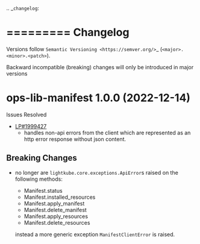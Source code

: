 .. _`changelog`:

=========
Changelog
=========

Versions follow `Semantic Versioning <https://semver.org/>`_ (``<major>.<minor>.<patch>``).

Backward incompatible (breaking) changes will only be introduced in major versions


ops-lib-manifest 1.0.0 (2022-12-14)
=========================

Issues Resolved
* [LP#1999427](https://launchpad.net/bugs/1999427)
    - handles non-api errors from the client which are represented
      as an http error response without json content.

Breaking Changes
----------------

* no longer are `lightkube.core.exceptions.ApiError`s raised on the following methods:
   * Manifest.status
   * Manifest.installed_resources
   * Manifest.apply_manifest
   * Manifest.delete_manifest
   * Manifest.apply_resources
   * Manifest.delete_resources

    instead a more generic exception `ManifestClientError` is raised.
